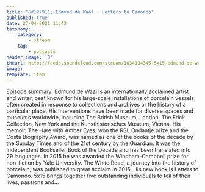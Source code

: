 ```yaml
---
title: "&#127911; Edmund de Waal - Letters to Camondo"
published: true
date: 27-04-2021 11:43
taxonomy:
    category:
        - stream
    tag:
        - podcasts
header_image: '0'
theurl: http://feeds.soundcloud.com/stream/1034194345-5x15-edmund-de-waal-letters-to-camondo.mp3
image: 
template: item
--- 
```

Episode summary: Edmund de Waal is an internationally acclaimed artist and writer, best known for his large-scale installations of porcelain vessels, often created in response to collections and archives or the history of a particular place. His interventions have been made for diverse spaces and museums worldwide, including The British Museum, London, The Frick Collection, New York and the Kunsthistorisches Museum, Vienna. His memoir, The Hare with Amber Eyes, won the RSL Ondaatje prize and the Costa Biography Award, was named as one of the books of the decade by the Sunday Times and of the 21st century by the Guardian. It was the Independent Bookseller Book of the Decade and has been translated into 29 languages. In 2015 he was awarded the Windham-Campbell prize for non-fiction by Yale University. The White Road, a journey into the history of porcelain, was published to great acclaim in 2015. His new book is Letters to Camondo. 5x15 brings together five outstanding individuals to tell of their lives, passions and…
